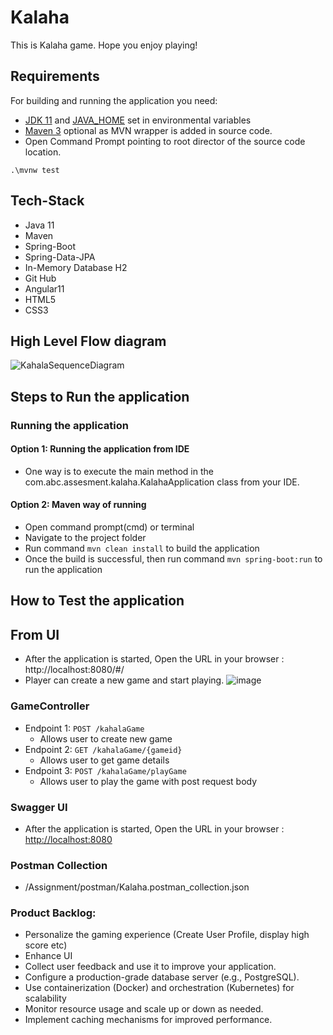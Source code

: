 # Kalaha
This is  Kalaha game. Hope you enjoy playing!

## Requirements

For building and running the application you need:

- [JDK 11](https://adoptium.net/temurin/releases/?version=11) and [JAVA_HOME](https://docs.oracle.com/cd/E19182-01/821-0917/inst_jdk_javahome_t/index.html#:~:text=To%20set%20JAVA_HOME%2C%20do%20the,6.0_02.) set in environmental variables
- [Maven 3](https://maven.apache.org) optional as MVN wrapper is added in source code.
- Open Command Prompt pointing to root director of the source code location.

```shell
.\mvnw test
```
## Tech-Stack
- Java 11
- Maven
- Spring-Boot
- Spring-Data-JPA
- In-Memory Database H2
- Git Hub
- Angular11
- HTML5
- CSS3
## High Level Flow diagram

![KahalaSequenceDiagram](https://github.com/KarthigaCk/Kalaha/assets/139973861/6d32a1a0-c849-4bda-9847-b92a69e9bb43)

## Steps to Run the application

### Running the application

#### Option 1: Running the application from IDE
- One way is to execute the main method in the com.abc.assesment.kalaha.KalahaApplication class from your IDE.
#### Option 2: Maven way of running
- Open command prompt(cmd) or terminal
- Navigate to the project folder
- Run command `mvn clean install` to build the application
- Once the build is successful, then run command `mvn spring-boot:run` to run the application

## How to Test the application
## From UI
- After the application is started, Open the URL in your browser : http://localhost:8080/#/
- Player can create a new game and start playing.
  ![image](https://github.com/KarthigaCk/Kalaha/assets/139973861/c873dd22-88b4-4550-9275-a8fe0451cf02)

### GameController
- Endpoint 1: `POST /kahalaGame`
    - Allows user to create new game
- Endpoint 2: `GET /kahalaGame/{gameid}`
    - Allows user to get game details
- Endpoint 3: `POST /kahalaGame/playGame`
    - Allows user to play the game with post request body
 ### Swagger UI
  - After the application is started, Open the URL in your browser : [http://localhost:8080](http://localhost:8080/swagger-ui/index.html)
### Postman Collection
- /Assignment/postman/Kalaha.postman_collection.json

### Product Backlog:
- Personalize the gaming experience (Create User Profile, display high score etc)
- Enhance UI 
- Collect user feedback and use it to improve your application.
- Configure a production-grade database server (e.g., PostgreSQL).
- Use containerization (Docker) and orchestration (Kubernetes) for scalability
- Monitor resource usage and scale up or down as needed.
- Implement caching mechanisms for improved performance.
